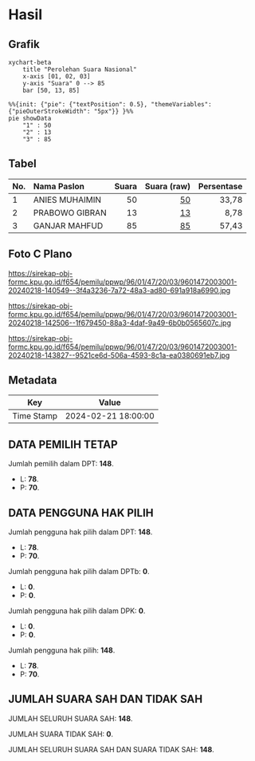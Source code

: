 # Hasil

## Grafik

```mermaid
xychart-beta
    title "Perolehan Suara Nasional"
    x-axis [01, 02, 03]
    y-axis "Suara" 0 --> 85
    bar [50, 13, 85]
```

```mermaid
%%{init: {"pie": {"textPosition": 0.5}, "themeVariables": {"pieOuterStrokeWidth": "5px"}} }%%
pie showData
    "1" : 50
    "2" : 13
    "3" : 85
```

## Tabel

| No. | Nama Paslon    | Suara | Suara (raw) | Persentase |
|:--- |:-------------- | -----:| -----------:| ----------:|
| 1   | ANIES MUHAIMIN | 50    | [50][p-1]   | 33,78      |
| 2   | PRABOWO GIBRAN | 13    | [13][p-2]   | 8,78       |
| 3   | GANJAR MAHFUD  | 85    | [85][p-3]   | 57,43      |


[p-1]: https://github.com/gigit-pemilu/pemilu-2024/blob/main/pilpres/hitung-suara/sub/96-papua-barat-daya/sub/01-sorong/sub/47-buk/sub/2003-klais/sub/001-tps/sub/paslon-1.txt
[p-2]: https://github.com/gigit-pemilu/pemilu-2024/blob/main/pilpres/hitung-suara/sub/96-papua-barat-daya/sub/01-sorong/sub/47-buk/sub/2003-klais/sub/001-tps/sub/paslon-2.txt
[p-3]: https://github.com/gigit-pemilu/pemilu-2024/blob/main/pilpres/hitung-suara/sub/96-papua-barat-daya/sub/01-sorong/sub/47-buk/sub/2003-klais/sub/001-tps/sub/paslon-3.txt

## Foto C Plano

https://sirekap-obj-formc.kpu.go.id/f654/pemilu/ppwp/96/01/47/20/03/9601472003001-20240218-140549--3f4a3236-7a72-48a3-ad80-691a918a6990.jpg

https://sirekap-obj-formc.kpu.go.id/f654/pemilu/ppwp/96/01/47/20/03/9601472003001-20240218-142506--1f679450-88a3-4daf-9a49-6b0b0565607c.jpg

https://sirekap-obj-formc.kpu.go.id/f654/pemilu/ppwp/96/01/47/20/03/9601472003001-20240218-143827--9521ce6d-506a-4593-8c1a-ea0380691eb7.jpg


## Metadata

| Key        | Value               |
| ---------- | ------------------- |
| Time Stamp | 2024-02-21 18:00:00 |


## DATA PEMILIH TETAP

Jumlah pemilih dalam DPT: **148**.
 * L: **78**.
 * P: **70**.

## DATA PENGGUNA HAK PILIH

Jumlah pengguna hak pilih dalam DPT: **148**.
 * L: **78**.
 * P: **70**.

Jumlah pengguna hak pilih dalam DPTb: **0**.
 * L: **0**.
 * P: **0**.

Jumlah pengguna hak pilih dalam DPK: **0**.
 * L: **0**.
 * P: **0**.

Jumlah pengguna hak pilih: **148**.
 * L: **78**.
 * P: **70**.

## JUMLAH SUARA SAH DAN TIDAK SAH

JUMLAH SELURUH SUARA SAH: **148**.

JUMLAH SUARA TIDAK SAH: **0**.

JUMLAH SELURUH SUARA SAH DAN SUARA TIDAK SAH: **148**.


